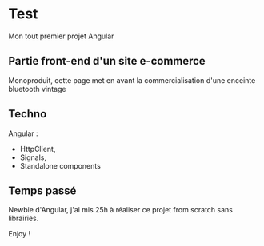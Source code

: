 # Test

Mon tout premier projet Angular

## Partie front-end d'un site e-commerce

Monoproduit, cette page met en avant la commercialisation d'une enceinte bluetooth vintage

## Techno

Angular : 

- HttpClient,
- Signals,
- Standalone components


## Temps passé 

Newbie d'Angular, j'ai mis 25h à réaliser ce projet from scratch sans librairies.

Enjoy !

